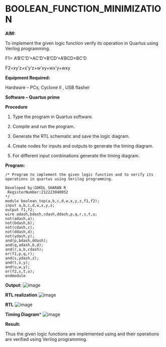 # BOOLEAN_FUNCTION_MINIMIZATION

**AIM:**

To implement the given logic function verify its operation in Quartus using Verilog programming.

F1= A’B’C’D’+AC’D’+B’CD’+A’BCD+BC’D 

F2=xy’z+x’y’z+w’xy+wx’y+wxy

**Equipment Required:**

Hardware – PCs, Cyclone II , USB flasher

**Software – Quartus prime**

**Procedure**

1.	Type the program in Quartus software.

2.	Compile and run the program.

3.	Generate the RTL schematic and save the logic diagram.

4.	Create nodes for inputs and outputs to generate the timing diagram.

5.	For different input combinations generate the timing diagram.


**Program:**
```
/* Program to implement the given logic function and to verify its operations in quartus using Verilog programming. 

Developed by:GOKUL SHARAN R
 RegisterNumber:212223040052
*/
module boolean_top(a,b,c,d,w,x,y,z,f1,f2);
input a,b,c,d,w,x,y,z;
output f1,f2;
wire adash,bdash,cdash,ddash,p,q,r,s,t,u;
not(adash,a);
not(bdash,b);
not(cdash,c);
not(ddash,d);
not(ydash,y);
and(p,bdash,ddash);
and(q,adash,b,d);
and(r,a,b,cdash);
or(f1,p,q,r);
and(s,ydash,z);
and(t,x,y);
and(u,w,y);
or(f2,s,t,u);
endmodule
```
**Output:**
![image](https://github.com/Gokztechz/BOOLEAN_FUNCTION_MINIMIZATION/assets/117667038/49e62d68-8a31-4c7a-ba2c-af6c4149c486)

**RTL realization**
![image](https://github.com/Gokztechz/BOOLEAN_FUNCTION_MINIMIZATION/assets/117667038/6cfe9cab-3ceb-4a73-9a09-d090c1234f4e)

**RTL**
![image](https://github.com/Gokztechz/BOOLEAN_FUNCTION_MINIMIZATION/assets/117667038/114975f9-e118-443b-92f8-3164edcf968b)

**Timing Diagram***
![image](https://github.com/Gokztechz/BOOLEAN_FUNCTION_MINIMIZATION/assets/117667038/3b7704ea-7407-422c-ba83-bb69d0a098df)

**Result:**

Thus the given logic functions are implemented using and their operations are verified using Verilog programming.

